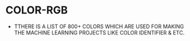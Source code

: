 # COLOR-RGB
- TTHERE IS A LIST OF 800+ COLORS WHICH ARE USED FOR MAKING THE MACHINE LEARNING PROJECTS LIKE COLOR IDENTIFIER & ETC.
